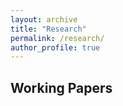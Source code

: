```yaml
---
layout: archive
title: "Research"
permalink: /research/
author_profile: true
---
```


<!-- Published
------ -->

Working Papers
------
